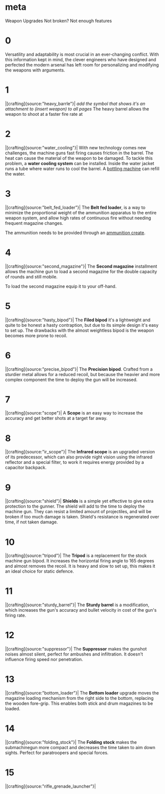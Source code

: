 # meta
Weapon Upgrades
Not broken? Not enough features

# 0
Versatility and adaptability is most crucial in an ever-changing conflict. With this information kept in mind, the clever engineers who have designed and perfected the modern arsenal has left room for personalizing and modifying the weapons with arguments.

# 1
|[crafting]{source:"heavy_barrle"}|
*add the symbol that shows it's an attachment to (insert weapon) to all pages*
The heavy barrel allows the weapon to shoot at a faster fire rate at

# 2
|[crafting]{source:"water_cooling"}|
With new technology comes new challenges, the machine guns fast firing causes friction in the barrel. The heat can cause the material of the weapon to be damaged.
To tackle this problem, a **water cooling system** can be installed. Inside the water jacket runs a tube where water runs to cool the barrel. A [bottling machine](bottling_machine) can refill the water.

# 3 
|[crafting]{source:"belt_fed_loader"}|
The **Belt fed loader**, is a way to minimize the proportional weight of the ammunition apparatus to the entire weapon system, and allow high rates of continuous fire without needing frequent magazine changes.

The ammunition needs to be provided through an [ammunition create](ammocrate.md).

# 4
|[crafting]{source:"second_magazine"}|
The **Second magazine** installment allows the machine gun to load a second magazine for the double capacity of rounds and still mobile.

To load the second magazine equip it to your off-hand.

# 5
|[crafting]{source:"hasty_bipod"}|
The **Filed bipod** it's a lightweight and quite to be honest a hasty contraption, but due to its simple design it's easy to set up.
The drawbacks with the almost weightless bipod is the weapon becomes more prone to recoil.

# 6
|[crafting]{source:"precise_bipod"}|
The **Precision bipod**. Crafted from a sturdier metal allows for a reduced recoil, but because the heavier and more complex component the time to deploy the gun will be increased.

# 7
|[crafting]{source:"scope"}|
A **Scope** is an easy way to increase the accuracy and get better shots at a target far away.

# 8
|[crafting]{source:"ir_scope"}|
The **Infrared scope** is an upgraded version of its predecessor, which can also provide night vision using the infrared reflector and a special filter, to work it requires energy provided by a capacitor backpack.

# 9
|[crafting]{source:"shield"}|
**Shields** is a simple yet effective to give extra protection to the gunner. 
The shield will add to the time to deploy the machine gun. They can resist a limited amount of projectiles, and will be broken if too much damage is taken. Shield's resistance is regenerated over time, if not taken damage.

# 10
|[crafting]{source:"tripod"}|
The **Tripod** is a replacement for the stock machine gun bipod. It increases the horizontal firing angle to 165 degrees and almost removes the recoil. 
It is heavy and slow to set up, this makes it an ideal choice for static defence.

# 11
|[crafting]{source:"sturdy_barrel"}|
The **Sturdy barrel** is a modification, which increases the gun's accuracy and bullet velocity in cost of the gun's firing rate.

# 12
|[crafting]{source:"suppressor"}|
The **Suppressor** makes the gunshot noises almost silent, perfect for ambushes and infiltration. It doesn't influence firing speed nor penetration.

# 13
|[crafting]{source:"bottom_loader"}|
The **Bottom loader** upgrade moves the magazine loading mechanism from the right side to the bottom, replacing the wooden fore-grip. This enables both stick and drum magazines to be loaded.

# 14
|[crafting]{source:"folding_stock"}|
The **Folding stock** makes the submachinegun more compact and decreases the time taken to aim down sights. Perfect for paratroopers and special forces.

# 15
|[crafting]{source:"rifle_grenade_launcher"}|
